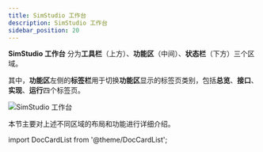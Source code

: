 ```yaml
---
title: SimStudio 工作台
description: SimStudio 工作台
sidebar_position: 20
---
```

**SimStudio 工作台** 分为**工具栏**（上方）、**功能区**（中间）、**状态栏**（下方）三个区域。

其中，**功能区**左侧的**标签栏**用于切换**功能区**显示的标签页类别，包括**总览**、**接口**、**实现**、**运行**四个标签页。

![SimStudio 工作台](./1.png)

本节主要对上述不同区域的布局和功能进行详细介绍。

import DocCardList from '@theme/DocCardList';

<DocCardList />
